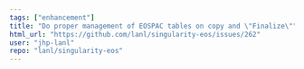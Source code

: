 ```yaml
---
tags: ["enhancement"]
title: "Do proper management of EOSPAC tables on copy and \"Finalize\""
html_url: "https://github.com/lanl/singularity-eos/issues/262"
user: "jhp-lanl"
repo: "lanl/singularity-eos"
---
```


